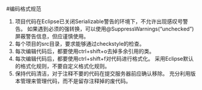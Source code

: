 #编码格式规范
1.	项目代码在Eclipse已关闭Serializable警告的环境下，不允许出现感叹号警告。
	如果遇到必须的强转换，可以使用@SuppressWarnings(“unchecked”)屏蔽警告信息，但应谨慎使用。
2.	每个项目的src目录，要求能够通过checkstyle的检查。
3.	每次编辑代码后，都要使用ctrl+shift+o去掉多余引用的类。
4.	每次编辑代码后，都要使用ctrl+shift+f对代码进行格式化。
	采用Eclipse默认的格式化规则，不要自定义格式化规则。
5.	保持代码清洁，对于注释不要的代码在提交服务器前应确认移除。
	充分利用版本管理来管理代码，而不是留存注释掉的废代码。